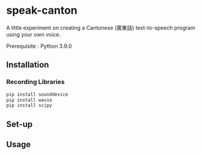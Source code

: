# speak-canton

A little experiment on creating a Cantonese (廣東話) text-to-speech program using your own voice.

Prerequisite : Python 3.9.0

## Installation
### Recording Libraries
```bash
pip install sounddevice
pip install wavio
pip install scipy
```

## Set-up

## Usage

